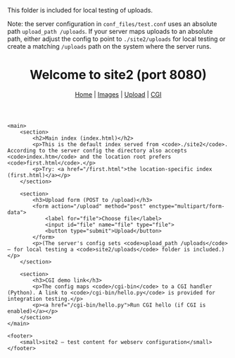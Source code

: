 This folder is included for local testing of uploads.

Note: the server configuration in `conf_files/test.conf` uses an absolute path `upload_path /uploads`.
If your server maps uploads to an absolute path, either adjust the config to point to `./site2/uploads` for local testing
or create a matching `/uploads` path on the system where the server runs.
<!doctype html>
<html lang="en">
<head>
    <meta charset="utf-8">
    <meta name="viewport" content="width=device-width,initial-scale=1">
    <title>Site2 — Home</title>
    <link rel="stylesheet" href="/styles/shared.css">
    <link rel="stylesheet" href="/styles/style.css">
</head>
<body>
    <header>
        <h1>Welcome to site2 (port 8080)</h1>
        <nav>
            <a href="/">Home</a> |
            <a href="/images/">Images</a> |
            <a href="/upload">Upload</a> |
            <a href="/cgi-bin/">CGI</a>
        </nav>
    </header>

    <main>
        <section>
            <h2>Main index (index.html)</h2>
            <p>This is the default index served from <code>./site2</code>. According to the server config the directory also accepts <code>index.htm</code> and the location root prefers <code>first.html</code>.</p>
            <p>Try: <a href="/first.html">the location-specific index (first.html)</a></p>
        </section>

        <section>
            <h3>Upload form (POST to /upload)</h3>
            <form action="/upload" method="post" enctype="multipart/form-data">
                <label for="file">Choose file</label>
                <input id="file" name="file" type="file">
                <button type="submit">Upload</button>
            </form>
            <p>(The server's config sets <code>upload_path /uploads</code> — for local testing a <code>site2/uploads</code> folder is included.)</p>
        </section>

        <section>
            <h3>CGI demo link</h3>
            <p>The config maps <code>/cgi-bin</code> to a CGI handler (Python). A link to <code>/cgi-bin/hello.py</code> is provided for integration testing.</p>
            <p><a href="/cgi-bin/hello.py">Run CGI hello (if CGI is enabled)</a></p>
        </section>
    </main>

    <footer>
        <small>site2 — test content for webserv configuration</small>
    </footer>
</body>
</html>
